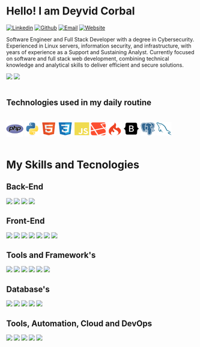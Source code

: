 # Hello! I am Deyvid Corbal

[![Linkedin](https://img.shields.io/badge/-LinkedIn-blue?style=flat&logo=Linkedin&logoColor=white)](https://www.linkedin.com/in/deyvidcorbal/)
[![Github](https://img.shields.io/badge/-Github-000?style=flat&logo=Github&logoColor=white)](https://github.com/deyvidcn)
[![Email](https://img.shields.io/badge/-Email-%23333?style=flat&logo=Microsoft-Outlook&logoColor=white)](mailto:contact@deyvidcorbal.live)
[![Website](https://img.shields.io/badge/website-000000?style=for-the-flat&logo=About.me&logoColor=white)](https://deyvidcorbal.live)

Software Engineer and Full Stack Developer with a degree in Cybersecurity. Experienced in Linux servers, information security, and infrastructure, with years of experience as a Support and Sustaining Analyst. Currently focused on software and full stack web development, combining technical knowledge and analytical skills to deliver efficient and secure solutions.


<div style="display: inline_block">
<img height="200em" src="https://github-readme-stats.vercel.app/api?username=deyvidcn&include_all_commits=true&count_private=true&show_icons=true&theme=dark&cache_seconds=600">
<img height="200em" src="https://github-readme-stat-deyvidcn.vercel.app/api/top-langs/?username=deyvidcn&count_private=true&langs_count=10&size_weight=0.5&count_weight=0.5&layout=compact&theme=dark&hide=hack,c%2B%2B,jupyter%20Notebook,vue">
</div><br/>

## Technologies used in my daily routine

<div style="display: inline_block"><br />
<img align="center" alt="PHP" height="45" width="45" src="https://raw.githubusercontent.com/devicons/devicon/master/icons/php/php-original.svg">
<img align="center" alt="Python" height="40" width="40" src="https://raw.githubusercontent.com/devicons/devicon/master/icons/python/python-original.svg">
<img align="center" alt="HTML" height="35" width="40" src="https://raw.githubusercontent.com/devicons/devicon/master/icons/html5/html5-original.svg">
<img align="center" alt="CSS" height="35" width="40" src="https://raw.githubusercontent.com/devicons/devicon/master/icons/css3/css3-original.svg">
<img align="center" alt="Js" height="35" width="40" src="https://raw.githubusercontent.com/devicons/devicon/master/icons/javascript/javascript-plain.svg">
<img align="center" alt="Laravel" height="35" width="40" src="https://raw.githubusercontent.com/devicons/devicon/master/icons/laravel/laravel-plain.svg">
<img align="center" alt="CodeIgniter" height="35" width="40" src="https://raw.githubusercontent.com/devicons/devicon/master/icons/codeigniter/codeigniter-plain.svg">
<img align="center" alt="Bootstrap" height="40" width="40" src="https://raw.githubusercontent.com/devicons/devicon/master/icons/bootstrap/bootstrap-plain.svg">
<img align="center" alt="PostgreSql" height="35" width="40" src="https://raw.githubusercontent.com/devicons/devicon/master/icons/postgresql/postgresql-plain.svg">
<img align="center" alt="MySql" height="35" width="40" src="https://raw.githubusercontent.com/devicons/devicon/master/icons/mysql/mysql-plain.svg">
</div><br />

# My Skills and Tecnologies

## Back-End

<div>
<img src="https://img.shields.io/badge/Python-blue?style=for-the-badge&logo=python&logoColor=FFD43B" />
<img src="https://img.shields.io/badge/php-777BB4?style=for-the-badge&logo=php&logoColor=white" />
<img src="https://img.shields.io/badge/C%23-purple?style=for-the-badge&logo=csharp&logoColor=white" />
<img src="https://img.shields.io/badge/C-00599C?style=for-the-badge&logo=c&logoColor=white" />
</div>

## Front-End

<div>
<img src="https://img.shields.io/badge/HTML5-E34F26?style=for-the-badge&logo=html5&logoColor=white" />
<img src="https://img.shields.io/badge/CSS3-1572B6?style=for-the-badge&logo=css3&logoColor=white" />
<img src="https://img.shields.io/badge/JavaScript-FFD43B?style=for-the-badge&logo=javascript&logoColor=000" />
<img src="https://img.shields.io/badge/Bootstrap-563D7C?style=for-the-badge&logo=bootstrap&logoColor=white" />
<img src="https://img.shields.io/badge/Tailwind_CSS-38B2AC?style=for-the-badge&logo=tailwind-css&logoColor=white" />
<img src="https://img.shields.io/badge/Sass-CC6699?style=for-the-badge&logo=sass&logoColor=white" />
<img src="https://img.shields.io/badge/jQuery-0769AD?style=for-the-badge&logo=jquery&logoColor=white" />
</div>

## Tools and Framework's

<div>
<img src="https://img.shields.io/badge/Laravel-FF2D20?style=for-the-badge&logo=laravel&logoColor=white" />
<img src="https://img.shields.io/badge/Codeigniter-white?style=for-the-badge&logo=codeigniter&logoColor=EF4223" />
<img src="https://img.shields.io/badge/Flask-000000?style=for-the-badge&logo=flask&logoColor=white" />
<img src="https://img.shields.io/badge/Django-092E20?style=for-the-badge&logo=django&logoColor=green" />
<img src="https://img.shields.io/badge/.NET-512BD4?style=for-the-badge&logo=dotnet&logoColor=white" />
<img src="https://img.shields.io/badge/Swagger-85EA2D?style=for-the-badge&logo=Swagger&logoColor=white" />
</div>

## Database's

<div>
<img src="https://img.shields.io/badge/PostgreSQL-316192?style=for-the-badge&logo=postgresql&logoColor=white" />
<img src="https://img.shields.io/badge/MySQL-005C84?style=for-the-badge&logo=mysql&logoColor=white" />
<img src="https://img.shields.io/badge/MongoDB-4EA94B?style=for-the-badge&logo=mongodb&logoColor=white" />
<img src="https://img.shields.io/badge/redis-%23DD0031.svg?&style=for-the-badge&logo=redis&logoColor=white" />
<img src="https://img.shields.io/badge/Elastic_Search-005571?style=for-the-badge&logo=elasticsearch&logoColor=white" />
</div>

## Tools, Automation, Cloud and DevOps

<div>
<img src="https://img.shields.io/badge/Linux-FCC624?style=for-the-badge&logo=linux&logoColor=black" />
<img src="https://img.shields.io/badge/GIT-E44C30?style=for-the-badge&logo=git&logoColor=white" />
<img src="https://img.shields.io/badge/Docker-2CA5E0?style=for-the-badge&logo=docker&logoColor=white" />
<img src="https://img.shields.io/badge/azure-0089D6?style=for-the-badge&logo=microsoft-azure&logoColor=white" />
<img src="https://img.shields.io/badge/AWS-FF9900?style=for-the-badge&logo=amazonaws&logoColor=black" />
</div><br />

